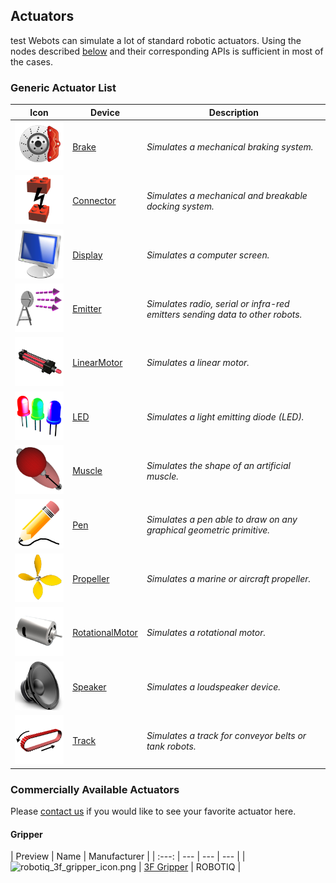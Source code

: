 ## Actuators
test
Webots can simulate a lot of standard robotic actuators.
Using the nodes described [below](#generic-actuator-list) and their corresponding APIs is sufficient in most of the cases.

### Generic Actuator List

| Icon | Device | Description |
| :---: | --- | --- |
| ![Brake.png](images/actuators/Brake.png) | [Brake](../reference/brake.md) | *Simulates a mechanical braking system.* |
| ![Connector.png](images/actuators/Connector.png) | [Connector](../reference/connector.md) | *Simulates a mechanical and breakable docking system.* |
| ![Display.png](images/actuators/Display.png) | [Display](../reference/display.md) | *Simulates a computer screen.* |
| ![Emitter.png](images/actuators/Emitter.png) | [Emitter](../reference/emitter.md) | *Simulates radio, serial or infra-red emitters sending data to other robots.* |
| ![LinearMotor.png](images/actuators/LinearMotor.png) | [LinearMotor](../reference/linearmotor.md) | *Simulates a linear motor.* |
| ![LED.png](images/actuators/LED.png) | [LED](../reference/led.md) | *Simulates a light emitting diode (LED).* |
| ![Muscle.png](images/actuators/Muscle.png) | [Muscle](../reference/muscle.md) | *Simulates the shape of an artificial muscle.* |
| ![Pen.png](images/actuators/Pen.png) | [Pen](../reference/pen.md) | *Simulates a pen able to draw on any graphical geometric primitive.* |
| ![Propeller.png](images/actuators/Propeller.png) | [Propeller](../reference/propeller.md) | *Simulates a marine or aircraft propeller.* |
| ![RotationalMotor.png](images/actuators/RotationalMotor.png) | [RotationalMotor](../reference/rotationalmotor.md) | *Simulates a rotational motor.* |
| ![Speaker.png](images/actuators/Speaker.png) | [Speaker](../reference/speaker.md) | *Simulates a loudspeaker device.* |
| ![Track.png](images/actuators/Track.png) | [Track](../reference/track.md) | *Simulates a track for conveyor belts or tank robots.* |

### Commercially Available Actuators

Please [contact us](https://www.cyberbotics.com/contact) if you would like to see your favorite actuator here.

#### Gripper

| Preview | Name |  Manufacturer |
| :---: | --- | --- | --- |
| ![robotiq_3f_gripper_icon.png](images/actuators/robotiq_3f_gripper_icon.png) | [3F Gripper](gripper-actuators.md#robotiq-3f-gripper) | ROBOTIQ |
